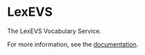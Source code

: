 LexEVS
======
The LexEVS Vocabulary Service.

For more information, see the [documentation](https://wiki.nci.nih.gov/display/LexEVS/LexEVS).

